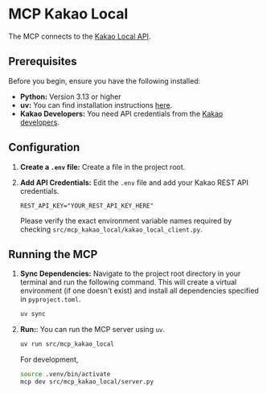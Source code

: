 # MCP Kakao Local

The MCP connects to the [Kakao Local API](https://developers.kakao.com/docs/latest/ko/local/common).

## Prerequisites

Before you begin, ensure you have the following installed:

* **Python:** Version 3.13 or higher
* **uv:** You can find installation instructions [here](https://github.com/astral-sh/uv).
* **Kakao Developers:** You need API credentials from the [Kakao developers](https://developers.kakao.com/).

## Configuration

1. **Create a `.env` file:**  Create a file in the project root.

2. **Add API Credentials:** Edit the `.env` file and add your Kakao REST API credentials.
    ```.env
    REST_API_KEY="YOUR_REST_API_KEY_HERE"
    ```
    Please verify the exact environment variable names required by checking `src/mcp_kakao_local/kakao_local_client.py`.

## Running the MCP

1. **Sync Dependencies:** Navigate to the project root directory in your terminal and run the following command. This will create a virtual environment (if one doesn't exist) and install all dependencies specified in `pyproject.toml`.
    ```bash
    uv sync
    ```

2. **Run:**: You can run the MCP server using `uv`.
    ```bash
    uv run src/mcp_kakao_local
    ```

    For development,
    ```bash
    source .venv/bin/activate
    mcp dev src/mcp_kakao_local/server.py
    ```
